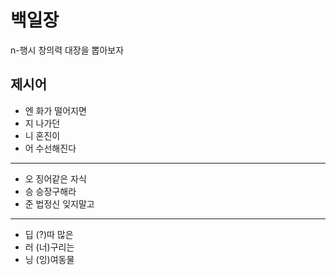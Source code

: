 # 백일장
n-행시 창의력 대장을 뽑아보자

## 제시어
- 엔 화가 떨어지면
- 지 나가던
- 니 혼진이
- 어 수선해진다
---
- 오 징어같은 자식
- 승 승장구해라
- 준 법정신 잊지말고
---
- 딥 (?)따 많은
- 러 (너)구리는
- 닝 (잉)여동물
